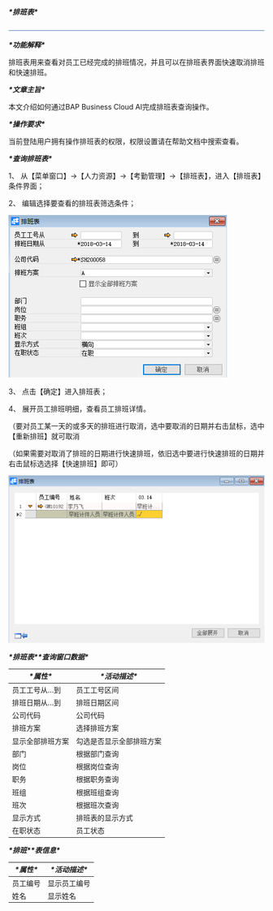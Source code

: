 ***\*排班表\****

![img](图片/标题.png) 

***\*功能解释\****

排班表用来查看对员工已经完成的排班情况，并且可以在排班表界面快速取消排班和快速排班。

***\*文章主旨\****

本文介绍如何通过BAP Business Cloud AI完成排班表查询操作。

***\*操作要求\****

当前登陆用户拥有操作排班表的权限，权限设置请在帮助文档中搜索查看。

***\*查询排班表\****

1、 从【菜单窗口】->【人力资源】->【考勤管理】->【排班表】，进入【排班表】条件界面；

2、 编辑选择要查看的排班表筛选条件；

![img](图片/排班表1.png) 

3、 点击【确定】进入排班表；

4、 展开员工排班明细，查看员工排班详情。

（要对员工某一天的或多天的排班进行取消，选中要取消的日期并右击鼠标，选中【重新排班】就可取消

（如果需要对取消了排班的日期进行快速排班，依旧选中要进行快速排班的日期并右击鼠标选选择【快速排班】即可）

![img](图片/排班表2.png) 

***\*排班表\*******\*查询窗口数据\****

| ***\*属性\****   | ***\*活动描述\****       |
| ---------------- | ------------------------ |
| 员工工号从…到    | 员工工号区间             |
| 排班日期从…到    | 排班日期区间             |
| 公司代码         | 公司代码                 |
| 排班方案         | 选择排班方案             |
| 显示全部排班方案 | 勾选是否显示全部排班方案 |
| 部门             | 根据部门查询             |
| 岗位             | 根据岗位查询             |
| 职务             | 根据职务查询             |
| 班组             | 根据班组查询             |
| 班次             | 根据班次查询             |
| 显示方式         | 排班表的显示方式         |
| 在职状态         | 员工状态                 |

***\*排班\*******\*表信息\****

| ***\*属性\**** | ***\*活动描述\**** |
| -------------- | ------------------ |
| 员工编号       | 显示员工编号       |
| 姓名           | 显示姓名           |

 